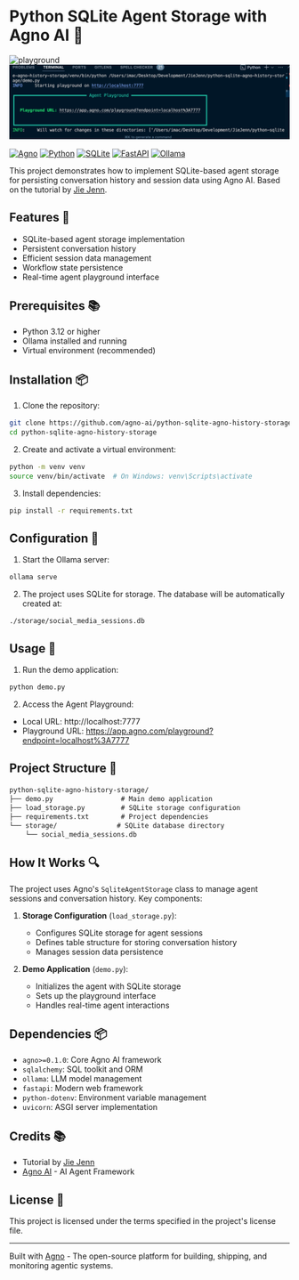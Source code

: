 # Python SQLite Agent Storage with Agno AI 🤖

![playground](./sqlite-agno-playground.gif)
![screenshot](./screenshot.png)

[![Agno](https://img.shields.io/badge/Agno-AI%20Agents-blue)](https://www.agno.com/)
[![Python](https://img.shields.io/badge/Python-3.12-blue?logo=python)](https://www.python.org/)
[![SQLite](https://img.shields.io/badge/SQLite-3-blue?logo=sqlite)](https://www.sqlite.org/)
[![FastAPI](https://img.shields.io/badge/FastAPI-0.115.8-blue?logo=fastapi)](https://fastapi.tiangolo.com/)
[![Ollama](https://img.shields.io/badge/Ollama-0.4.7-blue?logo=llama)](https://ollama.ai/)

This project demonstrates how to implement SQLite-based agent storage for persisting conversation history and session data using Agno AI. Based on the tutorial by [Jie Jenn](https://www.youtube.com/watch?v=-lEvd6JYafY).

## Features 🌟

- SQLite-based agent storage implementation
- Persistent conversation history
- Efficient session data management
- Workflow state persistence
- Real-time agent playground interface

## Prerequisites 📚

- Python 3.12 or higher
- Ollama installed and running
- Virtual environment (recommended)

## Installation 📦

1. Clone the repository:
```bash
git clone https://github.com/agno-ai/python-sqlite-agno-history-storage.git
cd python-sqlite-agno-history-storage
```

2. Create and activate a virtual environment:
```bash
python -m venv venv
source venv/bin/activate  # On Windows: venv\Scripts\activate
```

3. Install dependencies:
```bash
pip install -r requirements.txt
```

## Configuration 🔧

1. Start the Ollama server:
```bash
ollama serve
```

2. The project uses SQLite for storage. The database will be automatically created at:
```
./storage/social_media_sessions.db
```

## Usage 🚀

1. Run the demo application:
```bash
python demo.py
```

2. Access the Agent Playground:
- Local URL: http://localhost:7777
- Playground URL: https://app.agno.com/playground?endpoint=localhost%3A7777

## Project Structure 📂

```
python-sqlite-agno-history-storage/
├── demo.py                 # Main demo application
├── load_storage.py         # SQLite storage configuration
├── requirements.txt        # Project dependencies
└── storage/               # SQLite database directory
    └── social_media_sessions.db
```

## How It Works 🔍

The project uses Agno's `SqliteAgentStorage` class to manage agent sessions and conversation history. Key components:

1. **Storage Configuration** (`load_storage.py`):
   - Configures SQLite storage for agent sessions
   - Defines table structure for storing conversation history
   - Manages session data persistence

2. **Demo Application** (`demo.py`):
   - Initializes the agent with SQLite storage
   - Sets up the playground interface
   - Handles real-time agent interactions

## Dependencies 📦

- `agno>=0.1.0`: Core Agno AI framework
- `sqlalchemy`: SQL toolkit and ORM
- `ollama`: LLM model management
- `fastapi`: Modern web framework
- `python-dotenv`: Environment variable management
- `uvicorn`: ASGI server implementation

## Credits 📚

- Tutorial by [Jie Jenn](https://www.youtube.com/watch?v=-lEvd6JYafY)
- [Agno AI](https://www.agno.com/) - AI Agent Framework

## License 📝

This project is licensed under the terms specified in the project's license file.

---
Built with [Agno](https://www.agno.com/) - The open-source platform for building, shipping, and monitoring agentic systems.
